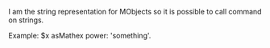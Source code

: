 I am the string representation for MObjects so it is possible to call command on strings.

Example:
	$x asMathex power: 'something'. 